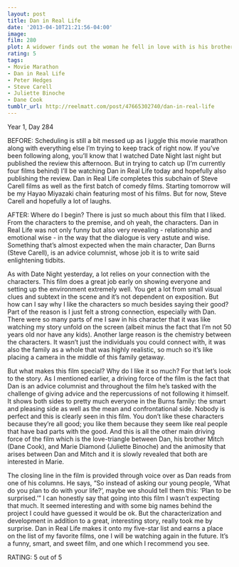 ```yaml
---
layout: post
title: Dan in Real Life
date: '2013-04-10T21:21:56-04:00'
image: 
film: 280
plot: A widower finds out the woman he fell in love with is his brother’s girlfriend.
rating: 5
tags:
- Movie Marathon
- Dan in Real Life
- Peter Hedges
- Steve Carell
- Juliette Binoche
- Dane Cook
tumblr_url: http://reelmatt.com/post/47665302740/dan-in-real-life
---
```


Year 1, Day 284

BEFORE: Scheduling is still a bit messed up as I juggle this movie marathon along with everything else I’m trying to keep track of right now. If you’ve been following along, you’ll know that I watched Date Night last night but published the review this afternoon. But in trying to catch up (I’m currently four films behind) I’ll be watching Dan in Real Life today and hopefully also publishing the review. Dan in Real Life completes this subchain of Steve Carell films as well as the first batch of comedy films. Starting tomorrow will be my Hayao Miyazaki chain featuring most of his films. But for now, Steve Carell and hopefully a lot of laughs.

AFTER: Where do I begin? There is just so much about this film that I liked. From the characters to the premise, and oh yeah, the characters. Dan in Real Life was not only funny but also very revealing - relationship and emotional wise - in the way that the dialogue is very astute and wise. Something that’s almost expected when the main character, Dan Burns (Steve Carell), is an advice columnist, whose job it is to write said enlightening tidbits.

As with Date Night yesterday, a lot relies on your connection with the characters. This film does a great job early on showing everyone and setting up the environment extremely well. You get a lot from small visual clues and subtext in the scene and it’s not dependent on exposition. But how can I say why I like the characters so much besides saying their good? Part of the reason is I just felt a strong connection, especially with Dan. There were so many parts of me I saw in his character that it was like watching my story unfold on the screen (albeit minus the fact that I’m not 50 years old nor have any kids). Another large reason is the chemistry between the characters. It wasn’t just the individuals you could connect with, it was also the family as a whole that was highly realistic, so much so it’s like placing a camera in the middle of this family getaway.

But what makes this film special? Why do I like it so much? For that let’s look to the story. As I mentioned earlier, a driving force of the film is the fact that Dan is an advice columnist and throughout the film he’s tasked with the challenge of giving advice and the repercussions of not following it himself. It shows both sides to pretty much everyone in the Burns family: the smart and pleasing side as well as the mean and confrontational side. Nobody is perfect and this is clearly seen in this film. You don’t like these characters because they’re all good; you like them because they seem like real people that have bad parts with the good. And this is all the other main driving force of the film which is the love-triangle between Dan, his brother Mitch (Dane Cook), and Marie Diamond (Juliette Binoche) and the animosity that arises between Dan and Mitch and it is slowly revealed that both are interested in Marie.

The closing line in the film is provided through voice over as Dan reads from one of his columns. He says, “So instead of asking our young people, ‘What do you plan to do with your life?’, maybe we should tell them this: ‘Plan to be surprised.’” I can honestly say that going into this film I wasn’t expecting that much. It seemed interesting and with some big names behind the project I could have guessed it would be ok. But the characterization and development in addition to a great, interesting story, really took me by surprise. Dan in Real Life makes it onto my five-star list and earns a place on the list of my favorite films, one I will be watching again in the future. It’s a funny, smart, and sweet film, and one which I recommend you see.

RATING: 5 out of 5

